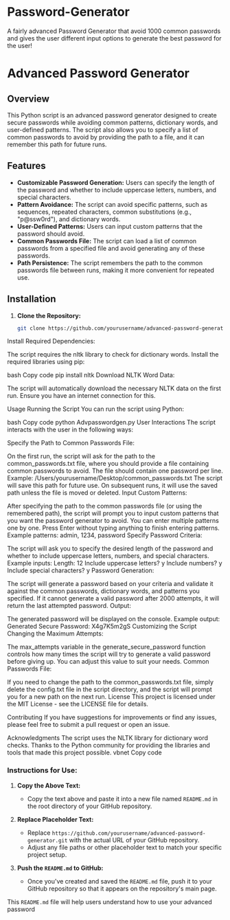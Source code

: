 # Password-Generator
A fairly advanced Password Generator that avoid 1000 common passwords and gives the user different input options to generate the best password for the user!
# Advanced Password Generator

## Overview

This Python script is an advanced password generator designed to create secure passwords while avoiding common patterns, dictionary words, and user-defined patterns. The script also allows you to specify a list of common passwords to avoid by providing the path to a file, and it can remember this path for future runs.

## Features

- **Customizable Password Generation:** Users can specify the length of the password and whether to include uppercase letters, numbers, and special characters.
- **Pattern Avoidance:** The script can avoid specific patterns, such as sequences, repeated characters, common substitutions (e.g., "p@ssw0rd"), and dictionary words.
- **User-Defined Patterns:** Users can input custom patterns that the password should avoid.
- **Common Passwords File:** The script can load a list of common passwords from a specified file and avoid generating any of these passwords.
- **Path Persistence:** The script remembers the path to the common passwords file between runs, making it more convenient for repeated use.

## Installation

1. **Clone the Repository:**

   ```bash
   git clone https://github.com/yourusername/advanced-password-generator.git
Install Required Dependencies:

The script requires the nltk library to check for dictionary words. Install the required libraries using pip:

bash
Copy code
pip install nltk
Download NLTK Word Data:

The script will automatically download the necessary NLTK data on the first run. Ensure you have an internet connection for this.

Usage
Running the Script
You can run the script using Python:

bash
Copy code
python Advpasswordgen.py
User Interactions
The script interacts with the user in the following ways:

Specify the Path to Common Passwords File:

On the first run, the script will ask for the path to the common_passwords.txt file, where you should provide a file containing common passwords to avoid. The file should contain one password per line.
Example: /Users/yourusername/Desktop/common_passwords.txt
The script will save this path for future use. On subsequent runs, it will use the saved path unless the file is moved or deleted.
Input Custom Patterns:

After specifying the path to the common passwords file (or using the remembered path), the script will prompt you to input custom patterns that you want the password generator to avoid.
You can enter multiple patterns one by one. Press Enter without typing anything to finish entering patterns.
Example patterns: admin, 1234, password
Specify Password Criteria:

The script will ask you to specify the desired length of the password and whether to include uppercase letters, numbers, and special characters.
Example inputs:
Length: 12
Include uppercase letters? y
Include numbers? y
Include special characters? y
Password Generation:

The script will generate a password based on your criteria and validate it against the common passwords, dictionary words, and patterns you specified.
If it cannot generate a valid password after 2000 attempts, it will return the last attempted password.
Output:

The generated password will be displayed on the console.
Example output: Generated Secure Password: X4g7K5m2gS
Customizing the Script
Changing the Maximum Attempts:

The max_attempts variable in the generate_secure_password function controls how many times the script will try to generate a valid password before giving up. You can adjust this value to suit your needs.
Common Passwords File:

If you need to change the path to the common_passwords.txt file, simply delete the config.txt file in the script directory, and the script will prompt you for a new path on the next run.
License
This project is licensed under the MIT License - see the LICENSE file for details.

Contributing
If you have suggestions for improvements or find any issues, please feel free to submit a pull request or open an issue.

Acknowledgments
The script uses the NLTK library for dictionary word checks.
Thanks to the Python community for providing the libraries and tools that made this project possible.
vbnet
Copy code

### **Instructions for Use:**

1. **Copy the Above Text:**
   - Copy the text above and paste it into a new file named `README.md` in the root directory of your GitHub repository.

2. **Replace Placeholder Text:**
   - Replace `https://github.com/yourusername/advanced-password-generator.git` with the actual URL of your GitHub repository.
   - Adjust any file paths or other placeholder text to match your specific project setup.

3. **Push the `README.md` to GitHub:**
   - Once you've created and saved the `README.md` file, push it to your GitHub repository so that it appears on the repository's main page.

This `README.md` file will help users understand how to use your advanced password
